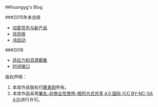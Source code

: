 ##huangyg's Blog

###2015年末总结
* [加密货币与新产品](bitcoin.md)
* [共同体](community.md)
* [冷启动](clodstart.md)

###2016
* [适应力和资源募集](community.1.md)
* [时间接口](timeflow.md)

版权声明：

1. 本库作品版权归[黄勇刚](mailto:huangyg@mars22.com)所有。
2. 本库作品采用<a rel="license" href="http://creativecommons.org/licenses/by-nc-sa/4.0/">署名-非商业性使用-相同方式共享 4.0 国际 (CC BY-NC-SA 4.0)</a>进行许可。  